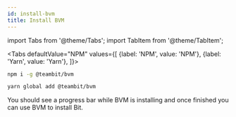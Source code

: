 ```yaml
---
id: install-bvm
title: Install BVM
---
```


import Tabs from '@theme/Tabs';
import TabItem from '@theme/TabItem';

<Tabs
defaultValue="NPM"
values={[
{label: 'NPM', value: 'NPM'},
{label: 'Yarn', value: 'Yarn'},
]}>
<TabItem value="NPM">

```bash
npm i -g @teambit/bvm
```

  </TabItem>
  <TabItem value="Yarn">

```bash
yarn global add @teambit/bvm
```

  </TabItem>
</Tabs>

You should see a progress bar while BVM is installing and once finished you can use BVM to install Bit.
